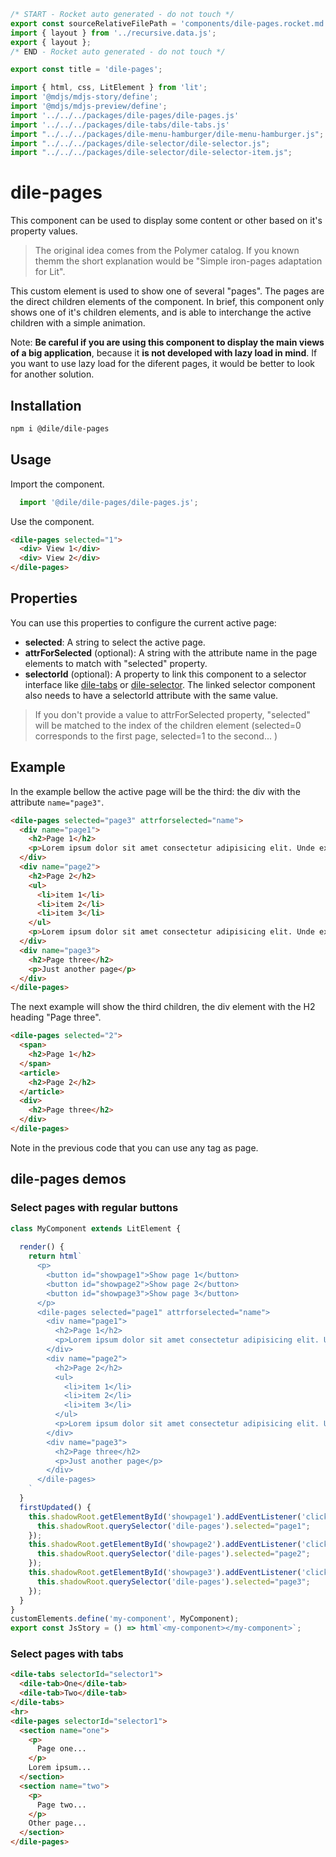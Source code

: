 ```js server
/* START - Rocket auto generated - do not touch */
export const sourceRelativeFilePath = 'components/dile-pages.rocket.md';
import { layout } from '../recursive.data.js';
export { layout };
/* END - Rocket auto generated - do not touch */

export const title = 'dile-pages';
```

```js script
import { html, css, LitElement } from 'lit'; 
import '@mdjs/mdjs-story/define';
import '@mdjs/mdjs-preview/define';
import '../../../packages/dile-pages/dile-pages.js'
import '../../../packages/dile-tabs/dile-tabs.js'
import "../../../packages/dile-menu-hamburger/dile-menu-hamburger.js";
import "../../../packages/dile-selector/dile-selector.js";
import "../../../packages/dile-selector/dile-selector-item.js";
```

# dile-pages

This component can be used to display some content or other based on it's property values.

> The original idea comes from the Polymer catalog. If you known themm the short explanation would be "Simple iron-pages adaptation for Lit".

This custom element is used to show one of several "pages". The pages are the direct children elements of the component. In brief, this component only shows one of it's children elements, and is able to interchange the active children with a simple animation.

Note: **Be careful if you are using this component to display the main views of a big application**, because it **is not developed with lazy load in mind**. If you want to use lazy load for the diferent pages, it would be better to look for another solution.

## Installation

```bash
npm i @dile/dile-pages
```

## Usage

Import the component.

```javascript
  import '@dile/dile-pages/dile-pages.js';
```

Use the component.

```html
<dile-pages selected="1">
  <div> View 1</div>
  <div> View 2</div>
</dile-pages>
```

## Properties

You can use this properties to configure the current active page:

- **selected**: A string to select the active page.
- **attrForSelected** (optional): A string with the attribute name in the page elements to match with "selected" property.
- **selectorId** (optional): A property to link this component to a selector interface like [dile-tabs](https://github.com/Polydile/dile-components/tree/master/packages/dile-tabs) or [dile-selector](https://github.com/Polydile/dile-components/tree/master/packages/dile-selector).   The linked selector component also needs to have a selectorId attribute with the same value.

> If you don't provide a value to attrForSelected property, "selected" will be matched to the index of the children element (selected=0 corresponds to the first page, selected=1 to the second... )

## Example

In the example bellow the active page will be the third: the div with the attribute ```name="page3"```.

```html
<dile-pages selected="page3" attrforselected="name">
  <div name="page1">
    <h2>Page 1</h2>
    <p>Lorem ipsum dolor sit amet consectetur adipisicing elit. Unde excepturi atque, et quaerat vero saepe maiores, maxime dolore officiis earum cumque temporibus tenetur, possimus deserunt magni itaque! Reiciendis, assumenda quo?</p>
  </div>
  <div name="page2">
    <h2>Page 2</h2>
    <ul>
      <li>item 1</li>
      <li>item 2</li>
      <li>item 3</li>
    </ul>
    <p>Lorem ipsum dolor sit amet consectetur adipisicing elit. Unde excepturi atque, et quaerat vero saepe maiores, maxime dolore officiis earum cumque temporibus tenetur, possimus deserunt magni itaque! Reiciendis, assumenda quo?</p>
  </div>
  <div name="page3">
    <h2>Page three</h2>
    <p>Just another page</p>
  </div>
</dile-pages>
```

The next example will show the third children, the div element with the H2 heading "Page three". 

```html
<dile-pages selected="2">
  <span>
    <h2>Page 1</h2>
  </span>
  <article>
    <h2>Page 2</h2>
  </article>
  <div>
    <h2>Page three</h2>
  </div>
</dile-pages>
```

Note in the previous code that you can use any tag as page.

## dile-pages demos

### Select pages with regular buttons

```js preview-story
class MyComponent extends LitElement {
  
  render() {
    return html`
      <p>
        <button id="showpage1">Show page 1</button>
        <button id="showpage2">Show page 2</button>
        <button id="showpage3">Show page 3</button>
      </p>
      <dile-pages selected="page1" attrforselected="name">
        <div name="page1">
          <h2>Page 1</h2>
          <p>Lorem ipsum dolor sit amet consectetur adipisicing elit. Unde excepturi atque, et quaerat vero saepe maiores, maxime dolore officiis earum cumque temporibus tenetur, possimus deserunt magni itaque! Reiciendis, assumenda quo?</p>
        </div>
        <div name="page2">
          <h2>Page 2</h2>
          <ul>
            <li>item 1</li>
            <li>item 2</li>
            <li>item 3</li>
          </ul>
          <p>Lorem ipsum dolor sit amet consectetur adipisicing elit. Unde excepturi atque, et quaerat vero saepe maiores, maxime dolore officiis earum cumque temporibus tenetur, possimus deserunt magni itaque! Reiciendis, assumenda quo?</p>
        </div>
        <div name="page3">
          <h2>Page three</h2>
          <p>Just another page</p>
        </div>
      </dile-pages>
    `
  }
  firstUpdated() {
    this.shadowRoot.getElementById('showpage1').addEventListener('click', () => {
      this.shadowRoot.querySelector('dile-pages').selected="page1";
    });
    this.shadowRoot.getElementById('showpage2').addEventListener('click', () => {
      this.shadowRoot.querySelector('dile-pages').selected="page2";
    });
    this.shadowRoot.getElementById('showpage3').addEventListener('click', () => {
      this.shadowRoot.querySelector('dile-pages').selected="page3";
    });
  }
}
customElements.define('my-component', MyComponent);
export const JsStory = () => html`<my-component></my-component>`;
```

### Select pages with tabs

```html preview-story
<dile-tabs selectorId="selector1">
  <dile-tab>One</dile-tab>
  <dile-tab>Two</dile-tab>
</dile-tabs>
<hr>
<dile-pages selectorId="selector1">
  <section name="one">
    <p>
      Page one...
    </p>
    Lorem ipsum...
  </section>
  <section name="two">
    <p>
      Page two...
    </p>
    Other page...
  </section>
</dile-pages>
```